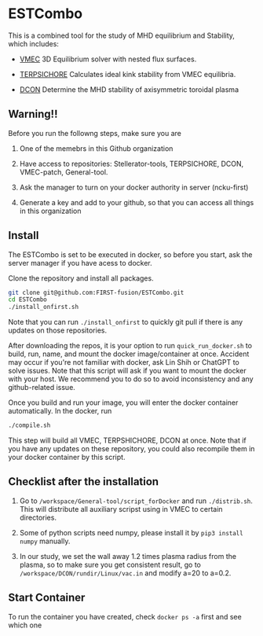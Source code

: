 # ESTCombo
This is a combined tool for the study of MHD equilibrium and Stability, which includes:

- [VMEC](https://github.com/ORNL-Fusion/Stellarator-Tools.git) 3D Equilibrium solver with nested flux surfaces.

- [TERPSICHORE](https://github.com/FIRST-fusion/TERPSICHORE.git) Calculates ideal kink stability from VMEC equilibria.

- [DCON](https://github.com/FIRST-fusion/DCON.git) Determine the MHD stability of axisymmetric toroidal plasma

## Warning!!

Before you run the followng steps, make sure you are 

1. One of the memebrs in this Github organization 

2. Have access to repositories: Stellerator-tools, TERPSICHORE, DCON, VMEC-patch, General-tool. 

3. Ask the manager to turn on your docker authority in server (ncku-first)

4. Generate a key and add to your github, so that you can access all things in this organization

## Install

The ESTCombo is set to be executed in docker, so before you start, ask the server manager if you have acess to docker. 


Clone the repository and install all packages.

``` bash
git clone git@github.com:FIRST-fusion/ESTCombo.git
cd ESTCombo
./install_onfirst.sh
```
Note that you can run `./install_onfirst` to quickly git pull if there is any updates on those repositories.

After downloading the repos, it is your option to run `quick_run_docker.sh` to build, run, name, and mount the docker image/container at once. Accident may occur if you're not familiar with docker, ask Lin Shih or ChatGPT to solve issues. Note that this script will ask if you want to mount the docker with your host. We recommend you to do so to avoid inconsistency and any github-related issue.

Once you build and run your image, you will enter the docker container automatically. In the docker, run 

```bash
./compile.sh
```

This step will build all VMEC, TERPSHICHORE, DCON at once. Note that if you have any updates on these repository, you could also recompile them in your docker container by this script.

## Checklist after the installation

1. Go to `/workspace/General-tool/script_forDocker` and run `./distrib.sh`. This will distribute all auxiliary scripst using in VMEC to certain directories.

2. Some of python scripts need numpy, please install it by `pip3 install numpy` manually.

3. In our study, we set the wall away 1.2 times plasma radius from the plasma, so to make sure you get consistent result, go to `/workspace/DCON/rundir/Linux/vac.in` and modify a=20 to a=0.2.

## Start Container

To run the container you have created, check `docker ps -a` first and see which one  
